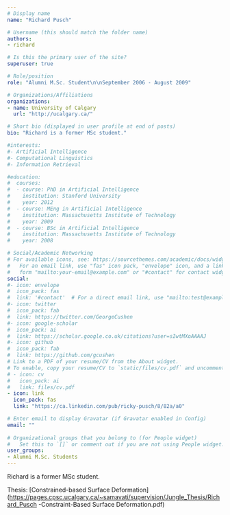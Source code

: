 ```yaml
---
# Display name
name: "Richard Pusch"

# Username (this should match the folder name)
authors:
- richard

# Is this the primary user of the site?
superuser: true

# Role/position
role: "Alumni M.Sc. Student\n\nSeptember 2006 - August 2009"

# Organizations/Affiliations
organizations:
- name: University of Calgary
  url: "http://ucalgary.ca/"

# Short bio (displayed in user profile at end of posts)
bio: "Richard is a former MSc student."

#interests:
#- Artificial Intelligence
#- Computational Linguistics
#- Information Retrieval

#education:
#  courses:
#  - course: PhD in Artificial Intelligence
#    institution: Stanford University
#    year: 2012
#  - course: MEng in Artificial Intelligence
#    institution: Massachusetts Institute of Technology
#    year: 2009
#  - course: BSc in Artificial Intelligence
#    institution: Massachusetts Institute of Technology
#    year: 2008

# Social/Academic Networking
# For available icons, see: https://sourcethemes.com/academic/docs/widgets/#icons
#   For an email link, use "fas" icon pack, "envelope" icon, and a link in the
#   form "mailto:your-email@example.com" or "#contact" for contact widget.
social:
#- icon: envelope
#  icon_pack: fas
#  link: '#contact'  # For a direct email link, use "mailto:test@example.org".
#- icon: twitter
#  icon_pack: fab
#  link: https://twitter.com/GeorgeCushen
#- icon: google-scholar
#  icon_pack: ai
#  link: https://scholar.google.co.uk/citations?user=sIwtMXoAAAAJ
#- icon: github
#  icon_pack: fab
#  link: https://github.com/gcushen
# Link to a PDF of your resume/CV from the About widget.
# To enable, copy your resume/CV to `static/files/cv.pdf` and uncomment the lines below.  
# - icon: cv
#   icon_pack: ai
#   link: files/cv.pdf
- icon: link
  icon_pack: fas
  link: "https://ca.linkedin.com/pub/ricky-pusch/8/82a/a0"

# Enter email to display Gravatar (if Gravatar enabled in Config)
email: ""
  
# Organizational groups that you belong to (for People widget)
#   Set this to `[]` or comment out if you are not using People widget.  
user_groups:
- Alumni M.Sc. Students
---
```


Richard is a former MSc student.

Thesis: [Constrained-based Surface Deformation](https://pages.cpsc.ucalgary.ca/~samavati/supervision/Jungle_Thesis/Richard_Pusch -Constraint-Based Surface Deformation.pdf)
